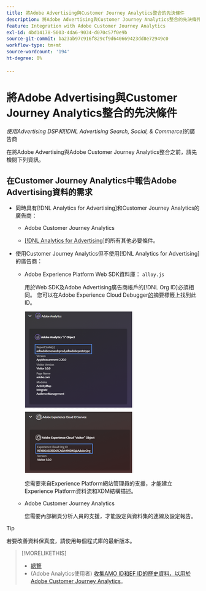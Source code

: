 ```yaml
---
title: 將Adobe Advertising與Customer Journey Analytics整合的先決條件
description: 將Adobe Advertising與Customer Journey Analytics整合的先決條件
feature: Integration with Adobe Customer Journey Analytics
exl-id: 4bd14178-5003-4da6-9034-d070c57f0e9b
source-git-commit: ba23ab97c916f829cf9d640669423dd8e72949c0
workflow-type: tm+mt
source-wordcount: '194'
ht-degree: 0%

---
```


# 將Adobe Advertising與Customer Journey Analytics整合的先決條件

*使用Advertising DSP和[!DNL Advertising Search, Social, & Commerce]*&#x200B;的廣告商

在將Adobe Advertising與Adobe Customer Journey Analytics整合之前，請先檢閱下列資訊。

## 在Customer Journey Analytics中報告Adobe Advertising資料的需求

* 同時具有[!DNL Analytics for Advertising]和Customer Journey Analytics的廣告商：

   * Adobe Customer Journey Analytics<!-- any specific version? -->

   * [ [!DNL Analytics for Advertising]](/help/integrations/analytics/prerequisites.md)的所有其他必要條件。

* 使用Customer Journey Analytics但不使用[!DNL Analytics for Advertising]的廣告商：

   * Adobe Experience Platform Web SDK資料庫： `alloy.js`

     用於Web SDK及Adobe Advertising廣告商帳戶的[!DNL Org ID]必須相同。 您可以在Adobe Experience Cloud Debugger[的](https://experienceleague.adobe.com/docs/debugger/using-v2/summary.html?lang=zh-Hant)摘要標籤上找到此ID。

     ![Experience Cloud Debugger摘要畫面](/help/integrations/assets/a4adc-debugger-summary.png)

     您需要來自Experience Platform網站管理員的支援，才能建立Experience Platform資料流和XDM結構描述。

   * Adobe Customer Journey Analytics<!-- any specific version? -->

     您需要內部網頁分析人員的支援，才能設定與資料集的連線及設定報告。

>[!TIP]
>
>若要改善資料保真度，請使用每個程式庫的最新版本。

>[!MORELIKETHIS]
>
>* [總覽](overview.md)
>* (Adobe Analytics使用者) [收集AMO ID和EF ID的歷史資料，以用於Adobe Customer Journey Analytics](/help/integrations/analytics/rvars-to-evars.md)。

